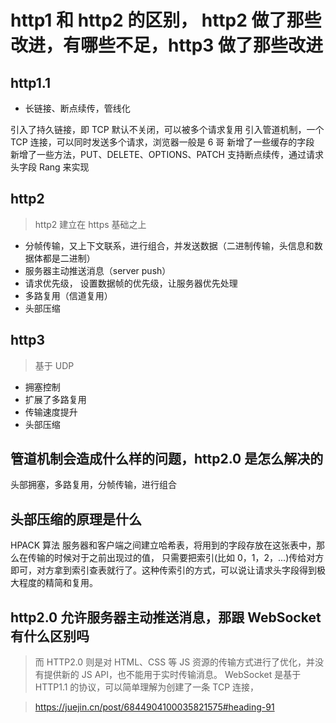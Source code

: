 # http1 和 http2 的区别， http2 做了那些改进，有哪些不足，http3 做了那些改进

## http1.1

- 长链接、断点续传，管线化

引入了持久链接，即 TCP 默认不关闭，可以被多个请求复用
引入管道机制，一个 TCP 连接，可以同时发送多个请求，浏览器一般是 6 哥
新增了一些缓存的字段
新增了一些方法，PUT、DELETE、OPTIONS、PATCH
支持断点续传，通过请求头字段 Rang 来实现

## http2

> http2 建立在 https 基础之上

- 分帧传输，又上下文联系，进行组合，并发送数据（二进制传输，头信息和数据体都是二进制）
- 服务器主动推送消息（server push）
- 请求优先级， 设置数据帧的优先级，让服务器优先处理
- 多路复用（信道复用）
- 头部压缩

## http3

> 基于 UDP

- 拥塞控制
- 扩展了多路复用
- 传输速度提升
- 头部压缩

## 管道机制会造成什么样的问题，http2.0 是怎么解决的

头部拥塞，多路复用，分帧传输，进行组合

## 头部压缩的原理是什么

HPACK 算法
服务器和客户端之间建立哈希表，将用到的字段存放在这张表中，那么在传输的时候对于之前出现过的值，
只需要把索引(比如 0，1，2，...)传给对方即可，对方拿到索引查表就行了。这种传索引的方式，可以说让请求头字段得到极大程度的精简和复用。

## http2.0 允许服务器主动推送消息，那跟 WebSocket 有什么区别吗

> 而 HTTP2.0 则是对 HTML、CSS 等 JS 资源的传输方式进行了优化，并没有提供新的 JS API，也不能用于实时传输消息。
> WebSocket 是基于 HTTP1.1 的协议，可以简单理解为创建了一条 TCP 连接，

> https://juejin.cn/post/6844904100035821575#heading-91
